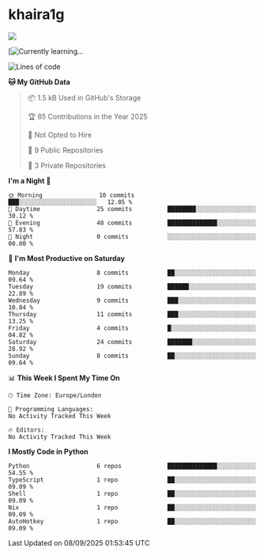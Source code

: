 # khaira1g

![](https://komarev.com/ghpvc/?username=khaira1g)

[![Currently learning...](https://github-readme-tech-stack.vercel.app/api/cards?title=Currently+learning...&lineCount=1&line1=python%2Cpython%2Cfff100%3Bhtml5%2Chtml5%2Cff5800%3Bcss%2Ccss%2C00e0ff%3Bjavascript%2Cjavascript%2Cfff100%3B)

<!--START_SECTION:waka-->
![Lines of code](https://img.shields.io/badge/From%20Hello%20World%20I%27ve%20Written-13.9%20thousand%20lines%20of%20code-blue)

**🐱 My GitHub Data** 

> 📦 1.5 kB Used in GitHub's Storage 
 > 
> 🏆 85 Contributions in the Year 2025
 > 
> 🚫 Not Opted to Hire
 > 
> 📜 9 Public Repositories 
 > 
> 🔑 3 Private Repositories 
 > 
**I'm a Night 🦉** 

```text
🌞 Morning                10 commits          ███░░░░░░░░░░░░░░░░░░░░░░   12.05 % 
🌆 Daytime                25 commits          ████████░░░░░░░░░░░░░░░░░   30.12 % 
🌃 Evening                48 commits          ██████████████░░░░░░░░░░░   57.83 % 
🌙 Night                  0 commits           ░░░░░░░░░░░░░░░░░░░░░░░░░   00.00 % 
```
📅 **I'm Most Productive on Saturday** 

```text
Monday                   8 commits           ██░░░░░░░░░░░░░░░░░░░░░░░   09.64 % 
Tuesday                  19 commits          ██████░░░░░░░░░░░░░░░░░░░   22.89 % 
Wednesday                9 commits           ███░░░░░░░░░░░░░░░░░░░░░░   10.84 % 
Thursday                 11 commits          ███░░░░░░░░░░░░░░░░░░░░░░   13.25 % 
Friday                   4 commits           █░░░░░░░░░░░░░░░░░░░░░░░░   04.82 % 
Saturday                 24 commits          ███████░░░░░░░░░░░░░░░░░░   28.92 % 
Sunday                   8 commits           ██░░░░░░░░░░░░░░░░░░░░░░░   09.64 % 
```


📊 **This Week I Spent My Time On** 

```text
🕑︎ Time Zone: Europe/London

💬 Programming Languages: 
No Activity Tracked This Week

🔥 Editors: 
No Activity Tracked This Week
```

**I Mostly Code in Python** 

```text
Python                   6 repos             ██████████████░░░░░░░░░░░   54.55 % 
TypeScript               1 repo              ██░░░░░░░░░░░░░░░░░░░░░░░   09.09 % 
Shell                    1 repo              ██░░░░░░░░░░░░░░░░░░░░░░░   09.09 % 
Nix                      1 repo              ██░░░░░░░░░░░░░░░░░░░░░░░   09.09 % 
AutoHotkey               1 repo              ██░░░░░░░░░░░░░░░░░░░░░░░   09.09 % 
```




 Last Updated on 08/09/2025 01:53:45 UTC
<!--END_SECTION:waka-->
